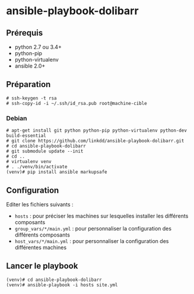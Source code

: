 # ansible-playbook-dolibarr

## Prérequis

 * python 2.7 ou 3.4+
 * python-pip
 * python-virtualenv
 * ansible 2.0+

## Préparation

    # ssh-keygen -t rsa
    # ssh-copy-id -i ~/.ssh/id_rsa.pub root@machine-cible

### Debian

    # apt-get install git python python-pip python-virtualenv python-dev build-essential
    # git clone https://github.com/linkdd/ansible-playbook-dolibarr.git
    # cd ansible-playbook-dolibarr
    # git submodule update --init
    # cd ..
    # virtualenv venv
    # . ./venv/bin/activate
    (venv)# pip install ansible markupsafe

## Configuration

Editer les fichiers suivants :

 * ``hosts`` : pour préciser les machines sur lesquelles installer les différents composants
 * ``group_vars/*/main.yml`` : pour personnaliser la configuration des différents composants
 * ``host_vars/*/main.yml`` : pour personnaliser la configuration des différentes machines

## Lancer le playbook

    (venv)# cd ansible-playbook-dolibarr
    (venv)# ansible-playbook -i hosts site.yml

